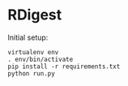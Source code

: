 # RDigest

Initial setup:

    virtualenv env
    . env/bin/activate
    pip install -r requirements.txt
    python run.py
